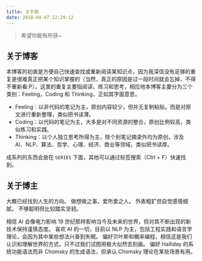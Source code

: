 ```yaml
---
title: 关于我
date: 2018-04-07 22:29:12
---
```


>希望你能有所获~

## 关于博客

本博客的初衷是方便自己快速查找或重新阅读某知识点，因为我深信没有足够的重复是很难真正把某个知识掌握的（当然，真正的原因是过一段时间就会忘掉，不得不重新看:P）。这里的重复主要指阅读、练习和思考，相应地本博客主要分为三个类别：Feeling，Coding 和 Thinking，正如其字面意思。

- Feeling：以非代码的笔记为主，原创内容较少，但并无复制粘贴，而是对原文进行重新整理，类似把书读薄。
- Coding：以代码的笔记为主，大多是对不同资源的整合，原创比例较高，类似练习和实践。
- Thinking：以个人独立思考所得为主，除个别笔记摘录外均为原创，涉及 AI、NLP、算法、哲学、心理、经济、商业等领域，类似把书读厚。

成系列的东西会放在 `SERIES` 下面，其他可以通过标签搜索（Ctrl + F）快速找到。

## 关于博主

大概已经找到人生的方向。
做想做之事，爱所爱之人。
外表粗犷但自觉感情细腻。
不够聪明但比较踏实坚韧。

相信 AI 会像电力影响 19 世纪那样影响当今及未来的世界，但对其不断出现的新技术保持谨慎态度。
喜欢 AI 的一切，目前以 NLP 为主，包括工程实践和语言学理论，会因为其中某些想法兴奋到失眠。
偏好贝叶斯和概率编程，相信这是我们认识和理解世界的方式，只不过我们试图用极大似然去刻画。
偏好 Halliday 的系统功能语法而非 Chomsky 的生成语法，但承认 Chomsky 理论在某些场景有用。

